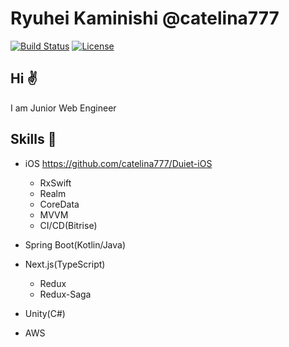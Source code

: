 # Ryuhei Kaminishi @catelina777

[![Build Status](http://img.shields.io/travis/badges/badgerbadgerbadger.svg?style=flat-square)](https://travis-ci.org/badges/badgerbadgerbadger) [![License](http://img.shields.io/:license-mit-blue.svg?style=flat-square)](http://badges.mit-license.org)

## Hi ✌️

I am Junior Web Engineer

## Skills 💪

- iOS https://github.com/catelina777/Duiet-iOS
  - RxSwift
  - Realm
  - CoreData
  - MVVM
  - CI/CD(Bitrise)

- Spring Boot(Kotlin/Java)

- Next.js(TypeScript)
  - Redux
  - Redux-Saga

- Unity(C#)

- AWS
